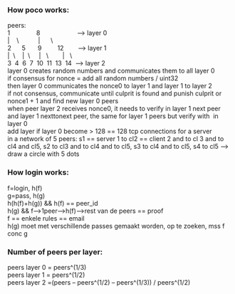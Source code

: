 ### How poco works:

peers:  
1               8                     --> layer 0  
|    \           |      \  
2      5       9         12        --> layer 1  
|  \    |  \     |   \        |   \  
3  4  6  7  10  11  13  14  --> layer 2  
layer 0 creates random numbers and communicates them to all layer 0  
if consensus for nonce = add all random numbers / uint32  
then layer 0 communicates the nonce0 to layer 1 and layer 1 to layer 2  
if not consensus, communicate until culprit is found and punish culprit or nonce1 + 1 and find new layer 0 peers  
when peer layer 2 receives nonce0, it needs to verify in layer 1 next peer and layer 1 nexttonext peer, the same for layer 1 peers but verify with  in layer 0  
add layer if layer 0 become > 128 == 128 tcp connections for a server  
in a network of 5 peers: s1 == server 1 to cl2 == client 2 and to cl 3 and to cl4 and cl5, s2 to cl3 and to cl4 and to cl5, s3 to cl4 and to cl5, s4 to cl5 --> draw a circle with 5 dots

### How login works:

f=login, h(f)  
g=pass, h(g)  
h(h(f)+h(g)) && h(f) == peer_id  
h(g) && f-->1peer-->h(f)-->rest van de peers == proof  
f == enkele rules == email  
h(g) moet met verschillende passes gemaakt worden, op te zoeken, mss f conc g

### Number of peers per layer:

peers layer 0 = peers^(1/3)  
peers layer 1 = peers^(1/2)  
peers layer 2 =(peers – peers^(1/2) – peers^(1/3)) / peers^(1/2)  

